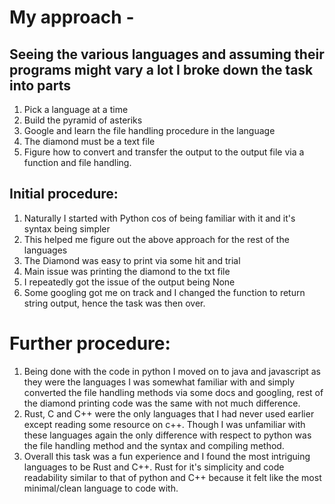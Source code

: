 # My approach - 
## Seeing the various languages and assuming their programs might vary a lot I broke down the task into parts
   1) Pick a language at a time
   2) Build the pyramid of asteriks
   3) Google and learn the file handling procedure in the language
   4) The diamond must be a text file
   5) Figure how to convert and transfer the output to the output file via a function and file handling.

## Initial procedure: 
   1) Naturally I started with Python cos of being familiar with it and it's syntax being simpler
   2) This helped me figure out the above approach for the rest of the languages
   3) The Diamond was easy to print via some hit and trial 
   4) Main issue was printing the diamond to the txt file 
   5) I repeatedly got the issue of the output being None
   6) Some googling got me on track and I changed the function to return string output, hence the task was then over.

# Further procedure:
1. Being done with the code in python I moved on to java and javascript as they were the languages I was somewhat familiar with and simply converted the file handling methods via some docs and googling, rest of the diamond printing code was the same with not much difference.
2. Rust, C and C++ were the only languages that I had never used earlier except reading some resource on c++. Though I was unfamiliar with these languages again the only difference with respect to python was the file handling method and the syntax and compiling method. 
3. Overall this task was a fun experience and I found the most intriguing languages to be Rust and C++. Rust for it's simplicity and code readability similar to that of python and 
C++ because it felt like the most minimal/clean language to code with.